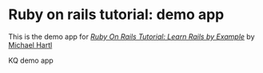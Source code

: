 # Ruby on rails tutorial: demo app

This is the demo app for [*Ruby On Rails Tutorial: Learn Rails by Example*](http://railstutorial.org) by [Michael Hartl](http://michaelhartl.com)

KQ demo app
